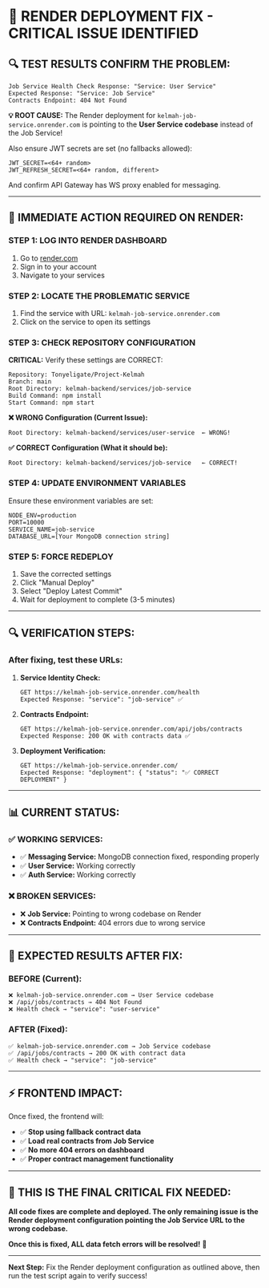 # 🚨 **RENDER DEPLOYMENT FIX - CRITICAL ISSUE IDENTIFIED**

## **🔍 TEST RESULTS CONFIRM THE PROBLEM:**

```
Job Service Health Check Response: "Service: User Service"
Expected Response: "Service: Job Service"
Contracts Endpoint: 404 Not Found
```

**💡 ROOT CAUSE:** The Render deployment for `kelmah-job-service.onrender.com` is pointing to the **User Service codebase** instead of the Job Service!

Also ensure JWT secrets are set (no fallbacks allowed):
```
JWT_SECRET=<64+ random>
JWT_REFRESH_SECRET=<64+ random, different>
```
And confirm API Gateway has WS proxy enabled for messaging.

---

## **🚀 IMMEDIATE ACTION REQUIRED ON RENDER:**

### **STEP 1: LOG INTO RENDER DASHBOARD**
1. Go to [render.com](https://render.com)
2. Sign in to your account
3. Navigate to your services

### **STEP 2: LOCATE THE PROBLEMATIC SERVICE**
1. Find the service with URL: `kelmah-job-service.onrender.com`
2. Click on the service to open its settings

### **STEP 3: CHECK REPOSITORY CONFIGURATION**
**CRITICAL:** Verify these settings are CORRECT:

```
Repository: Tonyeligate/Project-Kelmah
Branch: main
Root Directory: kelmah-backend/services/job-service
Build Command: npm install
Start Command: npm start
```

**❌ WRONG Configuration (Current Issue):**
```
Root Directory: kelmah-backend/services/user-service  ← WRONG!
```

**✅ CORRECT Configuration (What it should be):**
```
Root Directory: kelmah-backend/services/job-service   ← CORRECT!
```

### **STEP 4: UPDATE ENVIRONMENT VARIABLES**
Ensure these environment variables are set:
```
NODE_ENV=production
PORT=10000
SERVICE_NAME=job-service
DATABASE_URL=[Your MongoDB connection string]
```

### **STEP 5: FORCE REDEPLOY**
1. Save the corrected settings
2. Click "Manual Deploy" 
3. Select "Deploy Latest Commit"
4. Wait for deployment to complete (3-5 minutes)

---

## **🔍 VERIFICATION STEPS:**

### **After fixing, test these URLs:**

1. **Service Identity Check:**
   ```
   GET https://kelmah-job-service.onrender.com/health
   Expected Response: "service": "job-service" ✅
   ```

2. **Contracts Endpoint:**
   ```
   GET https://kelmah-job-service.onrender.com/api/jobs/contracts  
   Expected Response: 200 OK with contracts data ✅
   ```

3. **Deployment Verification:**
   ```
   GET https://kelmah-job-service.onrender.com/
   Expected Response: "deployment": { "status": "✅ CORRECT DEPLOYMENT" }
   ```

---

## **📊 CURRENT STATUS:**

### **✅ WORKING SERVICES:**
- ✅ **Messaging Service:** MongoDB connection fixed, responding properly
- ✅ **User Service:** Working correctly
- ✅ **Auth Service:** Working correctly

### **❌ BROKEN SERVICES:**
- ❌ **Job Service:** Pointing to wrong codebase on Render
- ❌ **Contracts Endpoint:** 404 errors due to wrong service

---

## **🎯 EXPECTED RESULTS AFTER FIX:**

### **BEFORE (Current):**
```
❌ kelmah-job-service.onrender.com → User Service codebase
❌ /api/jobs/contracts → 404 Not Found
❌ Health check → "service": "user-service"
```

### **AFTER (Fixed):**
```
✅ kelmah-job-service.onrender.com → Job Service codebase  
✅ /api/jobs/contracts → 200 OK with contract data
✅ Health check → "service": "job-service"
```

---

## **⚡ FRONTEND IMPACT:**

Once fixed, the frontend will:
- ✅ **Stop using fallback contract data**
- ✅ **Load real contracts from Job Service**
- ✅ **No more 404 errors on dashboard**
- ✅ **Proper contract management functionality**

---

## **🚨 THIS IS THE FINAL CRITICAL FIX NEEDED:**

**All code fixes are complete and deployed. The only remaining issue is the Render deployment configuration pointing the Job Service URL to the wrong codebase.**

**Once this is fixed, ALL data fetch errors will be resolved!** 🎉

---

**Next Step:** Fix the Render deployment configuration as outlined above, then run the test script again to verify success!